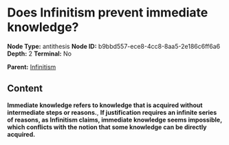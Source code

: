 # Does Infinitism prevent immediate knowledge?

**Node Type:** antithesis
**Node ID:** b9bbd557-ece8-4cc8-8aa5-2e186c6ff6a6
**Depth:** 2
**Terminal:** No

**Parent:** [Infinitism](infinitism.md)

## Content

**Immediate knowledge refers to knowledge that is acquired without intermediate steps or reasons.**, **If justification requires an infinite series of reasons, as Infinitism claims, immediate knowledge seems impossible, which conflicts with the notion that some knowledge can be directly acquired.**
